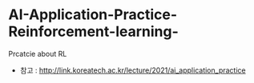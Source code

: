# AI-Application-Practice-Reinforcement-learning-
Prcatcie about RL

- 참고 : http://link.koreatech.ac.kr/lecture/2021/ai_application_practice

